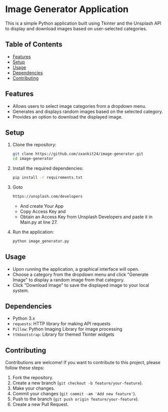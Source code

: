 # Image Generator Application

This is a simple Python application built using Tkinter and the Unsplash API to display and download images based on user-selected categories.

## Table of Contents 

- [Features](#features)
- [Setup](#setup)
- [Usage](#usage)
- [Dependencies](#dependencies) 
- [Contributing](#contributing)


## Features

- Allows users to select image categories from a dropdown menu.
- Generates and displays random images based on the selected category.
- Provides an option to download the displayed image.

## Setup

1. Clone the repository:

    ```bash
    git clone https://github.com/zxankit24/image-generator.git
    cd image-generator
    ```

2. Install the required dependencies:

    ```bash
    pip install -r requirements.txt
    ```
3. Goto 
    ```bash
    https://unsplash.com/developers
    ```
    - And create Your App 
    - Copy Access Key and 
    - Obtain an Access Key from Unsplash Developers and paste it in Main.py at line 27.

4. Run the application:

    ```bash
    python image_generator.py
    ```

## Usage

- Upon running the application, a graphical interface will open.
- Choose a category from the dropdown menu and click "Generate Image" to display a random image from that category.
- Click "Download Image" to save the displayed image to your local system.

## Dependencies

- Python 3.x
- `requests`: HTTP library for making API requests
- `Pillow`: Python Imaging Library for image processing
- `ttkbootstrap`: Library for themed Tkinter widgets

## Contributing

Contributions are welcome! If you want to contribute to this project, please follow these steps:

1. Fork the repository.
2. Create a new branch (`git checkout -b feature/your-feature`).
3. Make your changes.
4. Commit your changes (`git commit -am 'Add new feature'`).
5. Push to the branch (`git push origin feature/your-feature`).
6. Create a new Pull Request.


